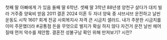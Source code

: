 첫째 딸 아빠에게 가 있음
둘째 딸 6학년. 셋째 딸 3학년
88년생
양천구 살다가 대치 빌라 거주중
양육비 받음
2011 결혼 2024 이혼
두 자녀 양육 중
샤브샤브
운전하고 날씬 운동도 시작
160? 
회계 전공
사회복지사 자격
큰 
시금치 샐러드.  내가 주문한 시금치를 이미 주문했더라 #공통점 
돈을 무엇으로 벌지가 확실 하지 않다
자건거 운전 날씬 
헤어질때 먼저 악수를 제안함.
결혼전 성불구남 확인 위해 만져보기? 시전? 

